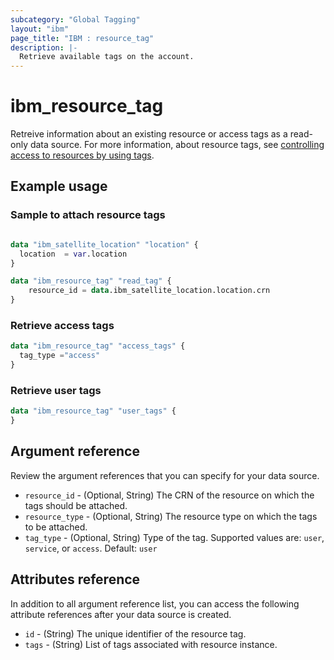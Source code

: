 ```yaml
---
subcategory: "Global Tagging"
layout: "ibm"
page_title: "IBM : resource_tag"
description: |-
  Retrieve available tags on the account.
---
```


# ibm_resource_tag

Retreive information about an existing resource or access tags as a read-only data source. For more information, about resource tags, see [controlling access to resources by using tags](https://cloud.ibm.com/docs/account?topic=account-access-tags-tutorial).

## Example usage

###  Sample to attach resource tags

```terraform

data "ibm_satellite_location" "location" {
  location  = var.location
}

data "ibm_resource_tag" "read_tag" {
	resource_id = data.ibm_satellite_location.location.crn
}
```
###  Retrieve access tags

```terraform
data "ibm_resource_tag" "access_tags" {
  tag_type ="access"
}
```
###  Retrieve user tags

```terraform
data "ibm_resource_tag" "user_tags" {
}
```

## Argument reference
Review the argument references that you can specify for your data source. 

- `resource_id` - (Optional, String) The CRN of the resource on which the tags should be attached.
- `resource_type` - (Optional, String) The resource type on which the tags to be attached.
- `tag_type` - (Optional, String) Type of the tag. Supported values are: `user`, `service`, or `access`. Default: `user`
## Attributes reference
In addition to all argument reference list, you can access the following attribute references after your data source is created.

- `id` - (String) The unique identifier of the resource tag.
- `tags` - (String) List of tags associated with resource instance.
